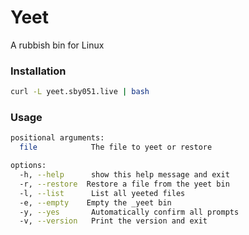 # Yeet

A rubbish bin for Linux

### Installation
```bash
curl -L yeet.sby051.live | bash
```


### Usage

```bash
positional arguments:
  file            The file to yeet or restore

options:
  -h, --help      show this help message and exit
  -r, --restore  Restore a file from the yeet bin
  -l, --list      List all yeeted files
  -e, --empty    Empty the _yeet bin
  -y, --yes       Automatically confirm all prompts
  -v, --version   Print the version and exit
```
